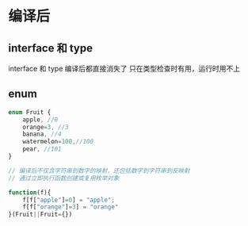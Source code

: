 # 编译后

## interface 和 type

interface 和 type 编译后都直接消失了
只在类型检查时有用，运行时用不上

## enum

```js
enum Fruit {
    apple, //0
    orange=3, //3
    banana, //4
    watermelon=100,//100
    pear, //101
}

// 编译后不仅含字符串到数字的映射，还包括数字到字符串到反映射
// 通过立即执行函数创建或复用枚举对象

function(f){
    f[f["apple"]=0] = "apple";
    f[f["orange"]=3] = "orange"
}(Fruit||Fruit={})

```
